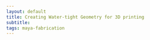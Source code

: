 ```yaml
---
layout: default
title: Creating Water-tight Geometry for 3D printing
subtitle:
tags: maya-fabrication
---
```



